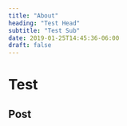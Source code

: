 ```yaml
---
title: "About"
heading: "Test Head"
subtitle: "Test Sub"
date: 2019-01-25T14:45:36-06:00
draft: false
---
```


# Test
## Post